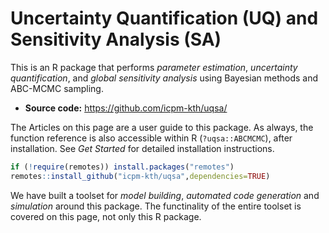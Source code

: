 # Uncertainty Quantification (UQ) and Sensitivity Analysis (SA)

This is an R package that performs *parameter estimation*,
*uncertainty quantification*, and *global sensitivity analysis* using
Bayesian methods and ABC-MCMC sampling.

* **Source code:** https://github.com/icpm-kth/uqsa/

The Articles on this page are a user guide to this package. As always,
the function reference is also accessible within R (`?uqsa::ABCMCMC`),
after installation. See *Get Started* for detailed installation
instructions.

```R
if (!require(remotes)) install.packages("remotes")
remotes::install_github("icpm-kth/uqsa",dependencies=TRUE)
```

We have built a toolset for _model building_, _automated code
generation_ and _simulation_ around this package. The functinality of
the entire toolset is covered on this page, not only this R package.

